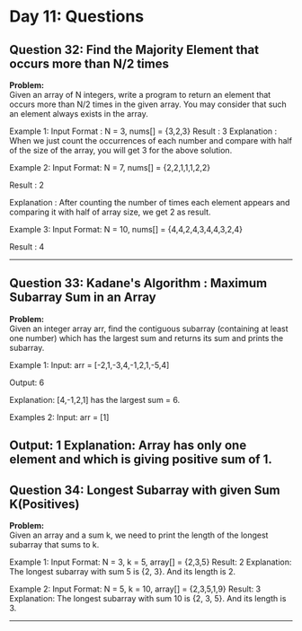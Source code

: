 # Day 11: Questions

## Question 32: Find the Majority Element that occurs more than N/2 times

**Problem:**  
Given an array of N integers, write a program to return an element that occurs more than N/2 times in the given array. You may consider that such an element always exists in the array.

Example 1:
Input Format
: N = 3, nums[] = {3,2,3}
Result
: 3
Explanation
: When we just count the occurrences of each number and compare with half of the size of the array, you will get 3 for the above solution. 

Example 2:
Input Format:
  N = 7, nums[] = {2,2,1,1,1,2,2}

Result
: 2

Explanation
: After counting the number of times each element appears and comparing it with half of array size, we get 2 as result.

Example 3:
Input Format:
  N = 10, nums[] = {4,4,2,4,3,4,4,3,2,4}

Result
: 4

---

## Question 33: Kadane's Algorithm : Maximum Subarray Sum in an Array

**Problem:**  
Given an integer array arr, find the contiguous subarray (containing at least one number) which
has the largest sum and returns its sum and prints the subarray.

Example 1:
Input:
 arr = [-2,1,-3,4,-1,2,1,-5,4] 

Output:
 6 

Explanation:
 [4,-1,2,1] has the largest sum = 6. 

Examples 2:
Input:
 arr = [1] 

 Output:
 1 
Explanation:
 Array has only one element and which is giving positive sum of 1. 
---

## Question 34: Longest Subarray with given Sum K(Positives)

**Problem:**  
 Given an array and a sum k, we need to print the length of the longest subarray that sums to k.

Example 1:
Input Format: N = 3, k = 5, array[] = {2,3,5}
Result: 2
Explanation: The longest subarray with sum 5 is {2, 3}. And its length is 2.

Example 2:
Input Format: N = 5, k = 10, array[] = {2,3,5,1,9}
Result: 3
Explanation: The longest subarray with sum 10 is {2, 3, 5}. And its length is 3.

---
